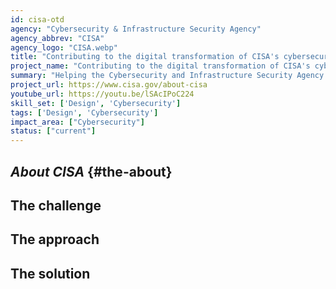 ```yaml
---
id: cisa-otd
agency: "Cybersecurity & Infrastructure Security Agency"
agency_abbrev: "CISA"
agency_logo: "CISA.webp"
title: "Contributing to the digital transformation of CISA's cybersecurity operations"
project_name: "Contributing to the digital transformation of CISA's cybersecurity operations"
summary: "Helping the Cybersecurity and Infrastructure Security Agency better defend the U.S. government, critical infrastructure, elections, and the American people."
project_url: https://www.cisa.gov/about-cisa
youtube_url: https://youtu.be/lSAcIPoC224
skill_set: ['Design', 'Cybersecurity']
tags: ['Design', 'Cybersecurity']
impact_area: ["Cybersecurity"]
status: ["current"]
---
```

## *About CISA* {#the-about}

## The challenge

## The approach

## The solution 
